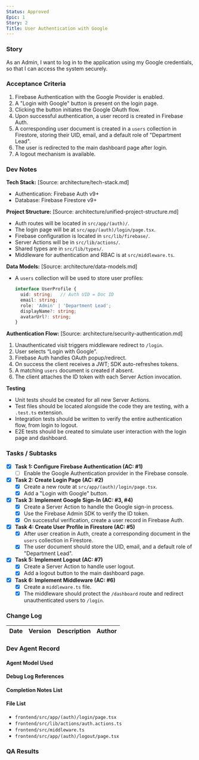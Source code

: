 ```yaml
---
Status: Approved
Epic: 1
Story: 2
Title: User Authentication with Google
---
```


### Story

As an Admin, I want to log in to the application using my Google credentials, so that I can access the system securely.

### Acceptance Criteria

1.  Firebase Authentication with the Google Provider is enabled.
2.  A "Login with Google" button is present on the login page.
3.  Clicking the button initiates the Google OAuth flow.
4.  Upon successful authentication, a user record is created in Firebase Auth.
5.  A corresponding user document is created in a `users` collection in Firestore, storing their UID, email, and a default role of "Department Lead".
6.  The user is redirected to the main dashboard page after login.
7.  A logout mechanism is available.

### Dev Notes

**Tech Stack:** [Source: architecture/tech-stack.md]

*   Authentication: Firebase Auth v9+
*   Database: Firebase Firestore v9+

**Project Structure:** [Source: architecture/unified-project-structure.md]

*   Auth routes will be located in `src/app/(auth)/`.
*   The login page will be at `src/app/(auth)/login/page.tsx`.
*   Firebase configuration is located in `src/lib/firebase/`.
*   Server Actions will be in `src/lib/actions/`.
*   Shared types are in `src/lib/types/`.
*   Middleware for authentication and RBAC is at `src/middleware.ts`.

**Data Models:** [Source: architecture/data-models.md]

*   A `users` collection will be used to store user profiles:
    ```typescript
    interface UserProfile {
      uid: string;   // Auth UID = Doc ID
      email: string;
      role: 'Admin' | 'Department Lead';
      displayName?: string;
      avatarUrl?: string;
    }
    ```

**Authentication Flow:** [Source: architecture/security-authentication.md]

1.  Unauthenticated visit triggers middleware redirect to `/login`.
2.  User selects “Login with Google”.
3.  Firebase Auth handles OAuth popup/redirect.
4.  On success the client receives a JWT; SDK auto-refreshes tokens.
5.  A matching `users` document is created if absent.
6.  The client attaches the ID token with each Server Action invocation.

**Testing**

*   Unit tests should be created for all new Server Actions.
*   Test files should be located alongside the code they are testing, with a `.test.ts` extension.
*   Integration tests should be written to verify the entire authentication flow, from login to logout.
*   E2E tests should be created to simulate user interaction with the login page and dashboard.

### Tasks / Subtasks

*   [x] **Task 1: Configure Firebase Authentication (AC: #1)**
    *   [ ] Enable the Google Authentication provider in the Firebase console.
*   [x] **Task 2: Create Login Page (AC: #2)**
    *   [x] Create a new route at `src/app/(auth)/login/page.tsx`.
    *   [x] Add a "Login with Google" button.
*   [x] **Task 3: Implement Google Sign-In (AC: #3, #4)**
    *   [x] Create a Server Action to handle the Google sign-in process.
    *   [x] Use the Firebase Admin SDK to verify the ID token.
    *   [x] On successful verification, create a user record in Firebase Auth.
*   [x] **Task 4: Create User Profile in Firestore (AC: #5)**
    *   [x] After user creation in Auth, create a corresponding document in the `users` collection in Firestore.
    *   [x] The user document should store the UID, email, and a default role of "Department Lead".
*   [x] **Task 5: Implement Logout (AC: #7)**
    *   [x] Create a Server Action to handle user logout.
    *   [x] Add a logout button to the main dashboard page.
*   [x] **Task 6: Implement Middleware (AC: #6)**
    *   [x] Create a `middleware.ts` file.
    *   [x] The middleware should protect the `/dashboard` route and redirect unauthenticated users to `/login`.

### Change Log

| Date | Version | Description | Author |
|---|---|---|---|

### Dev Agent Record

#### Agent Model Used

#### Debug Log References

#### Completion Notes List

#### File List

- `frontend/src/app/(auth)/login/page.tsx`
- `frontend/src/lib/actions/auth.actions.ts`
- `frontend/src/middleware.ts`
- `frontend/src/app/(auth)/logout/page.tsx`

### QA Results
